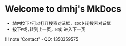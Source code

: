 # Welcome to dmhj's MkDocs

- 站内按下`F`可以打开搜索对话框，`ESC`关闭搜索对话框
- 按下`P`或`,`转到上一页，`N`或`.`进入下一页

<!-- ## Commands

* `mkdocs new [dir-name]` - Create a new project.
* `mkdocs serve` - Start the live-reloading docs server.
* `mkdocs build` - Build the documentation site.
* `mkdocs -h` - Print help message and exit.

## Project layout

    mkdocs.yml    # The configuration file.
    docs/
        index.md  # The documentation homepage.
        ...       # Other markdown pages, images and other files. -->

!!! note "Contact"
    - QQ: 1350359575
